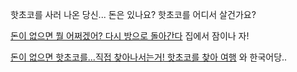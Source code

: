 핫초코를 사러 나온 당신... 돈은 있나요? 핫초코를 어디서 살건가요? 

[돈이 없으면 뭘 어쩌겠어? 다시 방으로 돌아간다](../marshmallow.md) 집에서 잠이나 자!

[돈이 없으면 핫초코를...직접 찾아나서는거! 핫초코를 찾아 여행](journey-to-find-coco/find-coco.md) 
와 한국어당..

